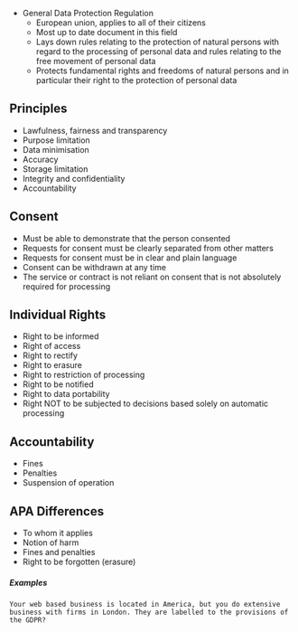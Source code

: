 - General Data Protection Regulation
	- European union, applies to all of their citizens
	- Most up to date document in this field
	- Lays down rules relating to the protection of natural persons with regard to the processing of personal data and rules relating to the free movement of personal data
	- Protects fundamental rights and freedoms of natural persons and in particular their right to the protection of personal data

## Principles
- Lawfulness, fairness and transparency
- Purpose limitation
- Data minimisation
- Accuracy
- Storage limitation
- Integrity and confidentiality
- Accountability

## Consent
- Must be able to demonstrate that the person consented
- Requests for consent must be clearly separated from other matters
- Requests for consent must be in clear and plain language
- Consent can be withdrawn at any time
- The service or contract is not reliant on consent that is not absolutely required for processing

## Individual Rights
- Right to be informed
- Right of access
- Right to rectify
- Right to erasure
- Right to restriction of processing
- Right to be notified
- Right to data portability
- Right NOT to be subjected to decisions based solely on automatic processing 

## Accountability
- Fines
- Penalties
- Suspension of operation

## APA Differences
- To whom it applies
- Notion of harm
- Fines and penalties
- Right to be forgotten (erasure)


##### Examples

```
Your web based business is located in America, but you do extensive business with firms in London. They are labelled to the provisions of the GDPR?
```

